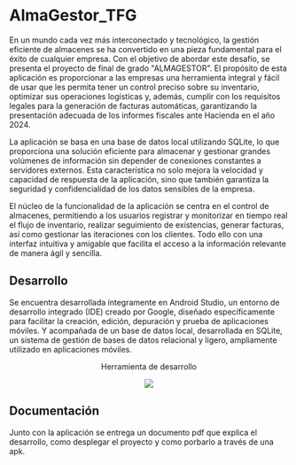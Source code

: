 # AlmaGestor_TFG

En un mundo cada vez más interconectado y tecnológico, la gestión eficiente de almacenes se ha convertido en una pieza fundamental para el éxito de cualquier empresa. Con el objetivo de abordar este desafío, se presenta el proyecto de final de grado "ALMAGESTOR".
El propósito de esta aplicación es proporcionar a las empresas una herramienta integral y fácil de usar que les permita tener un control preciso sobre su inventario, optimizar sus operaciones logísticas y, además, cumplir con los requisitos legales para la generación de facturas automáticas, garantizando la presentación adecuada de los informes fiscales ante Hacienda en el año 2024.

La aplicación se basa en una base de datos local utilizando SQLite, lo que proporciona una solución eficiente para almacenar y gestionar grandes volúmenes de información sin depender de conexiones constantes a servidores externos. Esta característica no solo mejora la velocidad y capacidad de respuesta de la aplicación, sino que también garantiza la seguridad y confidencialidad de los datos sensibles de la empresa.

El núcleo de la funcionalidad de la aplicación se centra en el control de almacenes, permitiendo a los usuarios registrar y monitorizar en tiempo real el flujo de inventario, realizar seguimiento de existencias, generar facturas, así como gestionar las iteraciones con los clientes. Todo ello con una interfaz intuitiva y amigable que facilita el acceso a la información relevante de manera ágil y sencilla.
## Desarrollo
Se encuentra desarrollada íntegramente en Android Studio, un entorno de desarrollo integrado (IDE) creado por Google, diseñado específicamente para facilitar la creación, edición, depuración y prueba de aplicaciones móviles. Y acompañada de un base de datos local, desarrollada en SQLite, un sistema de gestión de bases de datos relacional y ligero, ampliamente utilizado en aplicaciones móviles.

<p align="center"> Herramienta de desarrollo</p>
<p align="center"><img src="https://okhosting.com/resources/uploads/2016/05/Android-Studio.png"/></p> 

## Documentación
Junto con la aplicación se entrega un documento pdf que explica el desarrollo, como desplegar el proyecto y como porbarlo a través de una apk.
